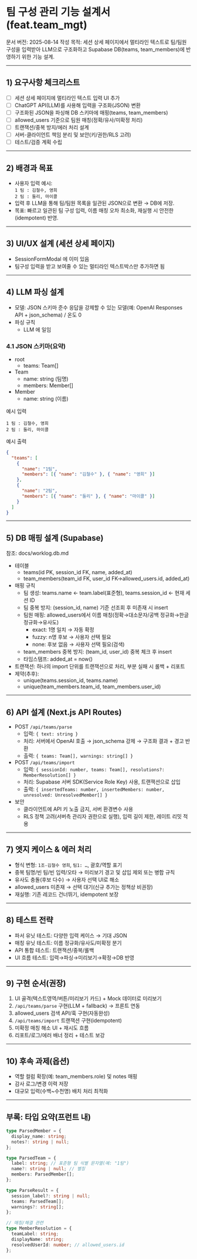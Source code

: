 # 팀 구성 관리 기능 설계서 (feat.team_mgt)

문서 버전: 2025-08-14
작성 목적: 세션 상세 페이지에서 멀티라인 텍스트로 팀/팀원 구성을 입력받아 LLM으로 구조화하고 Supabase DB(teams, team_members)에 반영하기 위한 기능 설계.

---

## 1) 요구사항 체크리스트

- [ ] 세션 상세 페이지에 멀티라인 텍스트 입력 UI 추가
- [ ] ChatGPT API(LLM)를 사용해 입력을 구조화(JSON) 변환
- [ ] 구조화된 JSON을 파싱해 DB 스키마에 매핑(teams, team_members)
- [ ] allowed_users 기준으로 팀원 매칭(정확/유사/미확정 처리)
- [ ] 트랜잭션/중복 방지/에러 처리 설계
- [ ] 서버-클라이언트 책임 분리 및 보안(키/권한/RLS 고려)
- [ ] 테스트/검증 계획 수립

---

## 2) 배경과 목표

- 사용자 입력 예시:  
  `1 팀 : 김철수, 영희`  
  `2 팀 : 둘리, 마이콜`
- 입력 후 LLM을 통해 팀/팀원 목록을 일관된 JSON으로 변환 → DB에 저장.
- 목표: 빠르고 일관된 팀 구성 입력, 이름 매칭 오차 최소화, 재실행 시 안전한(idempotent) 반영.

---

## 3) UI/UX 설계 (세션 상세 페이지)

- SessionFormModal 에 이미 있음
- 팀구성 입력을 받고 보여줄 수 있는 멀티라인 텍스트박스만 추가하면 됨

---

## 4) LLM 파싱 설계

- 모델: JSON 스키마 준수 응답을 강제할 수 있는 모델(예: OpenAI Responses API + json_schema) / 온도 0
- 파싱 규칙
  - LLM 에 일임

### 4.1 JSON 스키마(요약)

- root
  - teams: Team[]
- Team
  - name: string (팀명)
  - members: Member[]
- Member
  - name: string (이름)

예시 입력

```text
1 팀 : 김철수, 영희
2 팀 : 둘리, 마이콜
```

예시 출력

```json
{
  "teams": [
    {
      "name": "1팀",
      "members": [{ "name": "김철수" }, { "name": "영희" }]
    },
    {
      "name": "2팀",
      "members": [{ "name": "둘리" }, { "name": "마이콜" }]
    }
  ]
}
```

---

## 5) DB 매핑 설계 (Supabase)

참조: docs/worklog.db.md

- 테이블
  - teams(id PK, session_id FK, name, added_at)
  - team_members(team_id FK, user_id FK→allowed_users.id, added_at)
- 매핑 규칙
  - 팀 생성: teams.name ← team.label(표준형), teams.session_id ← 현재 세션 ID
  - 팀 중복 방지: (session_id, name) 기준 선조회 후 미존재 시 insert
  - 팀원 매핑: allowed_users에서 이름 매칭(정확→대소문자/공백 정규화→한글 정규화→유사도)
    - exact: 1명 일치 → 자동 확정
    - fuzzy: n명 후보 → 사용자 선택 필요
    - none: 후보 없음 → 사용자 선택 필요(검색)
  - team_members 중복 방지: (team_id, user_id) 중복 체크 후 insert
  - 타임스탬프: added_at = now()
- 트랜잭션: 하나의 import 단위를 트랜잭션으로 처리, 부분 실패 시 롤백 + 리포트
- 제약(추후):
  - unique(teams.session_id, teams.name)
  - unique(team_members.team_id, team_members.user_id)

---

## 6) API 설계 (Next.js API Routes)

- POST `/api/teams/parse`
  - 입력: `{ text: string }`
  - 처리: 서버에서 OpenAI 호출 → json_schema 강제 → 구조화 결과 + 경고 반환
  - 출력: `{ teams: Team[], warnings: string[] }`
- POST `/api/teams/import`
  - 입력: `{ sessionId: number, teams: Team[], resolutions?: MemberResolution[] }`
  - 처리: Supabase 서버 SDK(Service Role Key) 사용, 트랜잭션으로 삽입
  - 출력: `{ insertedTeams: number, insertedMembers: number, unresolved: UnresolvedMember[] }`
- 보안
  - 클라이언트에 API 키 노출 금지, 서버 환경변수 사용
  - RLS 정책 고려(서버측 관리자 권한으로 실행), 입력 길이 제한, 레이트 리밋 적용

---

## 7) 엣지 케이스 & 에러 처리

- 형식 변형: `1조-김철수 영희`, `팀1: …`, 괄호/역할 표기
- 중복 팀명/빈 팀/빈 입력/오타 → 미리보기 경고 및 삽입 제외 또는 병합 규칙
- 유사도 충돌(후보 다수) → 사용자 선택 UI로 해소
- allowed_users 미존재 → 선택 대기(신규 추가는 정책상 비권장)
- 재실행: 기존 레코드 건너뛰기, idempotent 보장

---

## 8) 테스트 전략

- 파서 유닛 테스트: 다양한 입력 케이스 → 기대 JSON
- 매칭 유닛 테스트: 이름 정규화/유사도/미확정 분기
- API 통합 테스트: 트랜잭션/중복/롤백
- UI 흐름 테스트: 입력→파싱→미리보기→확정→DB 반영

---

## 9) 구현 순서(권장)

1. UI 골격(텍스트영역/버튼/미리보기 카드) + Mock 데이터로 미리보기
2. `/api/teams/parse` 구현(LLM + fallback) → 프론트 연동
3. allowed_users 검색 API/훅 구현(자동완성)
4. `/api/teams/import` 트랜잭션 구현(idempotent)
5. 미확정 매칭 해소 UI + 재시도 흐름
6. 리포트/로그/에러 배너 정리 + 테스트 보강

---

## 10) 후속 과제(옵션)

- 역할 컬럼 확장(예: team_members.role) 및 notes 매핑
- 감사 로그/변경 이력 저장
- 대규모 입력(수백~수천명) 배치 처리 최적화

---

## 부록: 타입 요약(프런트 내)

```ts
type ParsedMember = {
  display_name: string;
  notes?: string | null;
};

type ParsedTeam = {
  label: string; // 표준형 팀 식별 문자열(예: "1팀")
  name?: string | null; // 별칭
  members: ParsedMember[];
};

type ParseResult = {
  session_label?: string | null;
  teams: ParsedTeam[];
  warnings?: string[];
};

// 매칭/해결 관련
type MemberResolution = {
  teamLabel: string;
  displayName: string;
  resolvedUserId: number; // allowed_users.id
};
```
